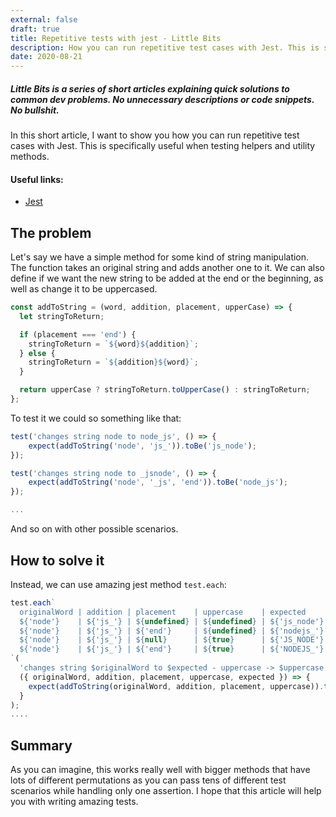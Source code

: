 ```yaml
---
external: false
draft: true
title: Repetitive tests with jest - Little Bits
description: How you can run repetitive test cases with Jest. This is specifically useful when testing helpers and utility methods.
date: 2020-08-21
---
```


##### Little Bits is a series of short articles explaining quick solutions to common dev problems. No unnecessary descriptions or code snippets. No bullshit.

In this short article, I want to show you how you can run repetitive test cases with Jest. This is specifically useful when testing helpers and utility methods.

#### Useful links:

- [Jest](https://jestjs.io/docs/en/api#1-testeachtablename-fn-timeout)

## The problem

Let's say we have a simple method for some kind of string manipulation. The function takes an original string and adds another one to it. We can also define if we want the new string to be added at the end or the beginning, as well as change it to be uppercased.

```javascript
const addToString = (word, addition, placement, upperCase) => {
  let stringToReturn;

  if (placement === 'end') {
    stringToReturn = `${word}${addition}`;
  } else {
    stringToReturn = `${addition}${word}`;
  }

  return upperCase ? stringToReturn.toUpperCase() : stringToReturn;
};
```

To test it we could so something like that:

```javascript
test('changes string node to node_js', () => {
	expect(addToString('node', 'js_')).toBe('js_node');
});

test('changes string node to _jsnode', () => {
	expect(addToString('node', '_js', 'end')).toBe('node_js');
});

...
```

And so on with other possible scenarios.

## How to solve it

Instead, we can use amazing jest method `test.each`:

```javascript
test.each`
  originalWord | addition | placement    | uppercase    | expected
  ${'node'}    | ${'js_'} | ${undefined} | ${undefined} | ${'js_node'}
  ${'node'}    | ${'js_'} | ${'end'}     | ${undefined} | ${'nodejs_'}
  ${'node'}    | ${'js_'} | ${null}      | ${true}      | ${'JS_NODE'}
  ${'node'}    | ${'js_'} | ${'end'}     | ${true}      | ${'NODEJS_'}
`(
  'changes string $originalWord to $expected - uppercase -> $uppercase',
  ({ originalWord, addition, placement, uppercase, expected }) => {
    expect(addToString(originalWord, addition, placement, uppercase)).toBe(expected);
  }
);
....
```

## Summary

As you can imagine, this works really well with bigger methods that have lots of different permutations as you can pass tens of different test scenarios while handling only one assertion. I hope that this article will help you with writing amazing tests.
